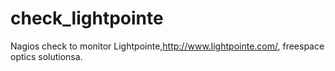 check_lightpointe
=================

Nagios check to monitor Lightpointe,http://www.lightpointe.com/, freespace
optics solutionsa.


